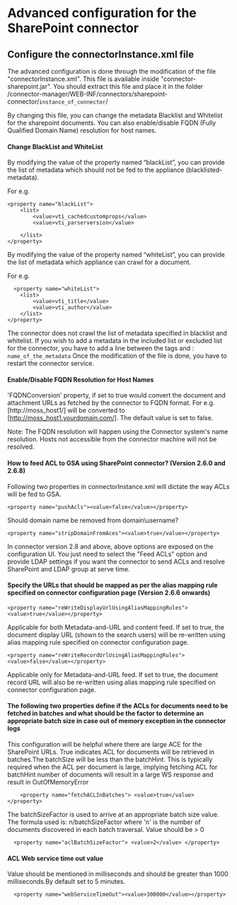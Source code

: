 # Advanced configuration for the SharePoint connector #
## Configure the connectorInstance.xml file ##

The advanced configuration is done through the modification of the file "connectorInstance.xml". This file is available inside "connector-sharepoint.jar". You should extract this file and place it in the folder /connector-manager/WEB-INF/connectors/sharepoint-connector/`instance_of_connector`/

By changing this file, you can change the metadata Blacklist and Whitelist for the sharepoint documents. You can also enable/disable FQDN (Fully Qualified Domain Name) resolution for host names.



#### Change BlackList and WhiteList ####

By modifying the value of the property named “blackList”, you can provide the list of metadata which should not be fed to the appliance (blacklisted-metadata).

For e.g.
```
<property name="blackList">
	<list>
		<value>vti_cachedcustomprops</value>
		<value>vti_parserversion</value>

	</list>
</property>
```

By modifying the value of the property named “whiteList”, you can provide the list of metadata which appliance can crawl for a document.

For e.g.
```
  <property name="whiteList">
	<list>
		<value>vti_title</value>
		<value>vti_author</value>
	</list>
</property>
```

The connector does not crawl the list of metadata specified in blacklist and whitelist.
If you wish to add a metadata in the included list or excluded list for the connector, you have to add a line between the tags and : `name_of_the_metadata`
Once the modification of the file is done, you have to restart the connector service.



#### Enable/Disable FQDN Resolution for Host Names ####

'FQDNConversion' property, if set to true would convert the document and attachment URLs as fetched by the connector to FQDN format.
For e.g. [http://moss_host1/]  will be converted to [http://moss_host1.yourdomain.com/].
The default value is set to false.

Note: The FQDN resolution will happen using the Connector system's name resolution. Hosts not accessible from the connector machine will not be resolved.

#### How to feed ACL to GSA using SharePoint connector? (Version 2.6.0 and 2.6.8) ####

Following two properties in connectorInstance.xml will dictate the way ACLs will be fed to GSA.

```
<property name="pushAcls"><value>false</value></property> 
```

Should domain name be removed from domain\username?
```
<property name="stripDomainFromAces"><value>true</value></property> 
```

In connector version 2.8 and above, above options are exposed on the configuration UI. You just need to select the "Feed ACLs" option and provide LDAP settings if you want the connector to send ACLs and resolve SharePoint and LDAP group at serve time.

#### Specify the URLs that should be mapped as per the alias mapping rule specified on connector configuration page (Version 2.6.6 onwards) ####
```
<property name="reWriteDisplayUrlUsingAliasMappingRules"><value>true</value></property>
```
Applicable for both Metadata-and-URL and content feed. If set to true, the document display URL (shown to the search users) will be re-written using alias mapping rule specified on connector configuration page.

```
<property name="reWriteRecordUrlUsingAliasMappingRules"><value>false</value></property>
```
Applicable only for Metadata-and-URL feed. If set to true, the document record URL will also be re-written using alias mapping rule specified on connector configuration page.

#### The following two properties define if the ACLs for documents need to be fetched in batches and what should be the factor to determine an appropriate batch size in case out of memory exception in the connector logs ####

This configuration will be helpful where there are large ACE for the SharePoint URLs. True indicates ACL for documents will be retrieved in batches.The batchSize will be less than the batchHint. This is typically required when the ACL per document is large, implying fetching ACL for
batchHint number of documents will result in a large WS response and
result in OutOfMemoryError

```
    <property name="fetchACLInBatches"> <value>true</value> </property>
```

The batchSizeFactor is used to arrive at an appropriate batch size
value. The formula used is: n/batchSizeFactor where 'n' is the number of documents discovered in each batch traversal. Value should be > 0

```
  <property name="aclBatchSizeFactor"> <value>2</value> </property>
```

#### ACL  Web service time out value ####

Value should be mentioned in milliseconds and should be greater than 1000 milliseconds.By default set to 5 minutes.

```
  <property name="webServiceTimeOut"><value>300000</value></property>
```
